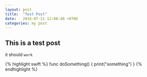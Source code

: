 ```yaml
---
layout: post
title:  "Test Post"
date:   2016-07-21 12:08:40 +0700
categories: my post
---
```


## This is a test post
it should `work`

{% highlight swift %}
func doSomething() {
  print("something")
}
{% endhighlight %}
